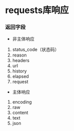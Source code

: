 # requests库响应


### 返回字段

* 非主体响应

1. status_code（状态码）
2. reason
3. headers
4. url
5. history
6. elapsed
7. request

* 主体响应

1. encoding
2. raw
3. content
4. text
5. json

